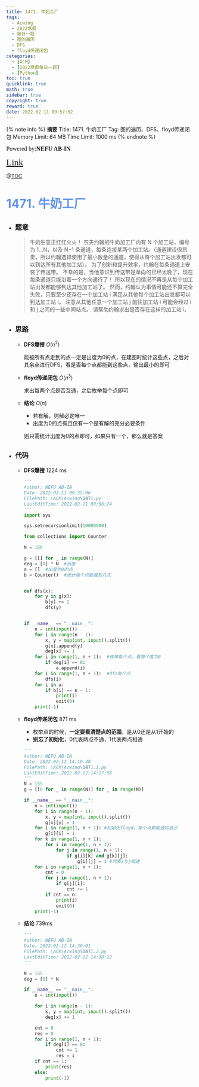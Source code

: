 ```yaml
---
title: 1471. 牛奶工厂
tags:
  - Acwing
  - 2022寒假
  - 每日一题
  - 图的遍历
  - DFS
  - floyd传递闭包
categories:
  - [ACM]
  - [2022寒假每日一题]
  - [Python]
toc: true
quicklink: true
math: true
sidebar: true
copyright: true
reward: true
date: 2022-02-11 09:57:52
---
```



{% note info %}
**摘要**
Title: 1471. 牛奶工厂
Tag: 图的遍历、DFS、floyd传递闭包
Memory Limit: 64 MB
Time Limit: 1000 ms
{% endnote %}
<!-- more -->

<font size=3 face=楷体>Powered by:**NEFU AB-IN**</font>

<font color=#FFA500 size=5 face=楷体>[Link](https://www.acwing.com/problem/content/description/1473/)</font>

@[TOC](文章目录)

# <font color=#6495ED size=6>1471. 牛奶工厂</font>

* ## <font size=4 face=粗体>题意</font>

  >牛奶生意正红红火火！
  >农夫约翰的牛奶加工厂内有 N 个加工站，编号为 1…N，以及 N−1 条通道，每条连接某两个加工站。（通道建设很昂贵，所以约翰选择使用了最小数量的通道，使得从每个加工站出发都可以到达所有其他加工站）。
  >为了创新和提升效率，约翰在每条通道上安装了传送带。
  >不幸的是，当他意识到传送带是单向的已经太晚了，现在每条通道只能沿着一个方向通行了！
  >所以现在的情况不再是从每个加工站出发都能够到达其他加工站了。
  >然而，约翰认为事情可能还不算完全失败，只要至少还存在一个加工站 i 满足从其他每个加工站出发都可以到达加工站 i。
  >注意从其他任意一个加工站 j 前往加工站 i 可能会经过 i 和 j 之间的一些中间站点。
  >请帮助约翰求出是否存在这样的加工站 i。

* ## <font size=4 face=粗体>思路</font>

  * **DFS爆搜** $O(n^2)$
  
    能被所有点走到的点一定是出度为0的点，在建图时统计这些点，之后对其余点进行DFS，看是否每个点都能到这些点，输出最小的即可

  * **floyd传递闭包** $O(n^3)$ 

    求出每两个点是否互通，之后枚举每个点即可

  * **结论** $O(n)$

    * 若有解，则解必定唯一
    * 出度为0的点有且仅有一个是有解的充分必要条件

    则只需统计出度为0的点即可，如果只有一个，那么就是答案

* ## <font size=4 face=粗体>代码</font>

  * **DFS爆搜** 1224 ms
  
    ```python
    '''
    Author: NEFU AB-IN  
    Date: 2022-02-11 09:35:06
    FilePath: \ACM\Acwing\1471.py
    LastEditTime: 2022-02-11 09:56:24
    '''
    import sys

    sys.setrecursionlimit(10000000)

    from collections import Counter

    N = 150

    g = [[] for _ in range(N)]
    deg = [0] * N  #出度
    a = []  #出度为0的点
    b = Counter()  #统计每个点能被到几次


    def dfs(x):
        for y in g[x]:
            b[y] += 1
            dfs(y)


    if __name__ == "__main__":
        n = int(input())
        for i in range(n - 1):
            x, y = map(int, input().split())
            g[x].append(y)
            deg[x] += 1
        for i in range(1, n + 1):  #枚举每个点，看哪个度为0
            if deg[i] == 0:
                a.append(i)
        for i in range(1, n + 1):  #dfs每个点
            dfs(i)
        for i in a:
            if b[i] == n - 1:
                print(i)
                exit(0)
        print(-1)
    ```
  * **floyd传递闭包** 871 ms
    * 枚举点的时候，**一定要看清楚点的范围**，是从0还是从1开始的
    * **别忘了初始化**，0代表两点不通，1代表两点相通
    ```python
    '''
    Author: NEFU AB-IN
    Date: 2022-02-12 14:10:48
    FilePath: \ACM\Acwing\1471.1.py
    LastEditTime: 2022-02-12 14:17:58
    '''
    N = 155
    g = [[0 for _ in range(N)] for _ in range(N)]

    if __name__ == "__main__":
        n = int(input())
        for i in range(n - 1):
            x, y = map(int, input().split())
            g[x][y] = 1
        for i in range(1, n + 1): #初始化floyd，每个点都能通向自己
            g[i][i] = 1
        for k in range(1, n + 1):
            for i in range(1, n + 1):
                for j in range(1, n + 1):
                    if g[i][k] and g[k][j]:
                        g[i][j] = 1 #代表i与j相通
        for i in range(1, n + 1):
            cnt = 0
            for j in range(1, n + 1):
                if g[j][i]:
                    cnt += 1
            if cnt == n:
                print(i)
                exit(0)
        print(-1)
    ```

  * **结论** 739ms

    ```python
    '''
    Author: NEFU AB-IN
    Date: 2022-02-12 14:36:01
    FilePath: \ACM\Acwing\1471.2.py
    LastEditTime: 2022-02-12 14:38:12
    '''

    N = 155
    deg = [0] * N

    if __name__ == "__main__":
        n = int(input())

        for i in range(n - 1):
            x, y = map(int, input().split())
            deg[x] += 1

        cnt = 0
        res = 0
        for i in range(1, n + 1):
            if deg[i] == 0:
                cnt += 1
                res = i
        if cnt == 1:
            print(res)
        else:
            print(-1)
    ```